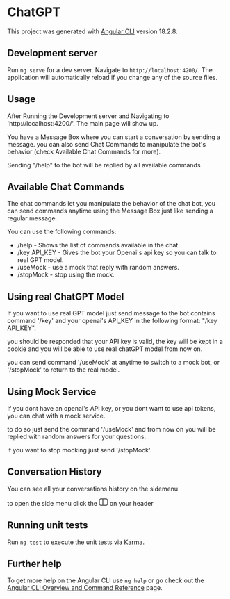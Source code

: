 # ChatGPT

This project was generated with [Angular CLI](https://github.com/angular/angular-cli) version 18.2.8.

## Development server

Run `ng serve` for a dev server. Navigate to `http://localhost:4200/`. The application will automatically reload if you change any of the source files.

## Usage

After Running the Development server and Navigating to 'http://localhost:4200/'. The main page will show up.

You have a Message Box where you can start a conversation by sending a message. you can also send Chat Commands to manipulate the bot's behavior (check Available Chat Commands for more).

Sending "/help" to the bot will be replied by all available commands

## Available Chat Commands

The chat commands let you manipulate the behavior of the chat bot, you can send commands anytime using the Message Box just like sending a regular message.

You can use the following commands:

- /help - Shows the list of commands available in the chat.
- /key API_KEY - Gives the bot your Openai's api key so you can talk to real GPT model.
- /useMock - use a mock that reply with random answers.
- /stopMock - stop using the mock.

## Using real ChatGPT Model

If you want to use real GPT model just send message to the bot contains command '/key' and your openai's API_KEY in the following format:
"/key API_KEY".

you should be responded that your API key is valid, the key will be kept in a cookie and you will be able to use
real chatGPT model from now on.

you can send command '/useMock' at anytime to switch to a mock bot, or '/stopMock' to return to the real model.

## Using Mock Service

If you dont have an openai's API key, or you dont want to use api tokens, you can chat with a mock service.

to do so just send the command '/useMock' and from now on you will be replied with random answers for your questions.

if you want to stop mocking just send '/stopMock'.

## Conversation History

You can see all your conversations history on the sidemenu

to open the side menu click the ![Sidemenu](src/assets/images/sidemenu.png) on your header

## Running unit tests

Run `ng test` to execute the unit tests via [Karma](https://karma-runner.github.io).

## Further help

To get more help on the Angular CLI use `ng help` or go check out the [Angular CLI Overview and Command Reference](https://angular.dev/tools/cli) page.
